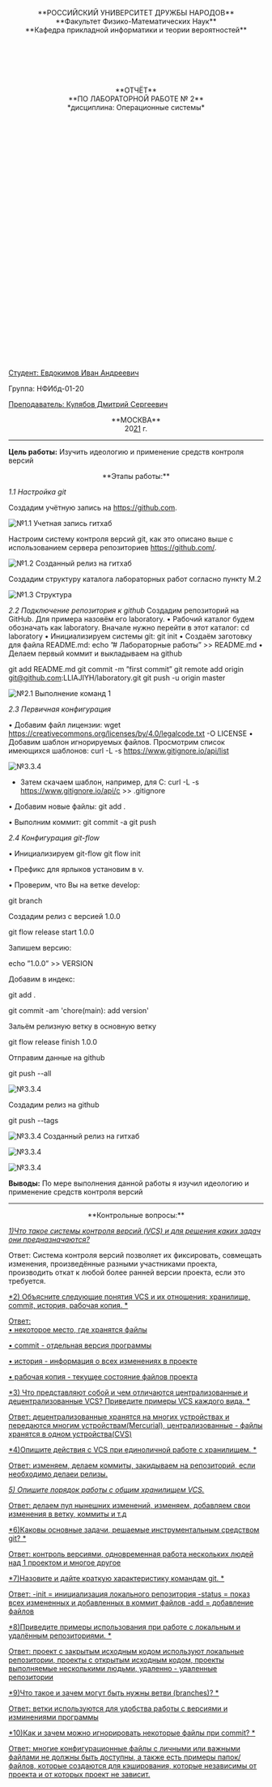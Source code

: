 <center> **РОССИЙСКИЙ УНИВЕРСИТЕТ ДРУЖБЫ НАРОДОВ** </center> 

<center> **Факультет Физико-Математических Наук** </center>

<center> **Кафедра прикладной информатики и теории вероятностей** </center>

<br>  
<br>
<br>
<br>  
<br>
<br>

<center> **ОТЧЁТ** </center>

<center> **ПО ЛАБОРАТОРНОЙ РАБОТЕ № 2** </center>

<center> *дисциплина: Операционные системы* </center>

<br>
<br>
<br>
<br>
<br>
<br>
<br>
<br>
<br>
<br>
<br>
<br>
<br>
<br>
<br>
<br>
<br>
<br>
<br>
<br>
<br>
<br>
<br>
<br>
<br>
<br>
<br>
<br>
<br>

<u> Студент: Евдокимов Иван Андреевич </u>

Группа: НФИбд-01-20

<u> Преподаватель: Кулябов Дмитрий Сергеевич </u>

<center> **МОСКВА** </center>
<center> 20<u>21</u> г. </center>

<div style="page-break-before:always;">  </div>


---


**Цель работы:** Изучить идеологию и применение средств контроля версий



<center>**Этапы работы:**</center>

*1.1 Настройка git*

Создадим учётную запись на https://github.com.

![ №1.1 Учетная запись гитхаб](./6_2.png)

Настроим систему контроля версий git, как это описано выше c использованием сервера
репозиториев https://github.com/.
![ №1.2 Созданный релиз на гитхаб](./6_3.png)
 
Создадим структуру каталога лабораторных работ согласно пункту М.2

![ №1.3 Структура](./6_4_01.png)
 
*2.2 Подключение репозитория к github*
Создадим репозиторий на GitHub. Для примера назовём его laboratory.
• Рабочий каталог будем обозначать как laboratory. Вначале нужно перейти в этот каталог:
cd laboratory
• Инициализируем системы git:
git init
• Создаём заготовку для файла README.md:
echo ”# Лабораторные работы” >> README.md
• Делаем первый коммит и выкладываем на github

git add README.md
git commit -m ”first commit”
git remote add origin git@github.com:LLIAJIYH/laboratory.git
git push -u origin master
![№2.1 Выполнение команд 1](./6_4_02.png)

*2.3 Первичная конфигурация*

• Добавим файл лицензии:
wget https://creativecommons.org/licenses/by/4.0/legalcode.txt -O LICENSE
• Добавим шаблон игнорируемых файлов. Просмотрим список имеющихся шаблонов:
curl -L -s https://www.gitignore.io/api/list
![ №3.3.4](./6_4_03.png)

- Затем скачаем шаблон, например, для C:
curl -L -s https://www.gitignore.io/api/c >> .gitignore

• Добавим новые файлы:
git add .

• Выполним коммит:
git commit -a
git push
*2.4 Конфигурация git-flow*

• Инициализируем git-flow
git flow init

• Префикс для ярлыков установим в v.

• Проверим, что Вы на ветке develop:

git branch

Создадим релиз с версией 1.0.0

git flow release start 1.0.0

Запишем версию:

echo ”1.0.0” >> VERSION

Добавим в индекс:

git add .

git commit -am 'chore(main): add version'

Зальём релизную ветку в основную ветку

git flow release finish 1.0.0

Отправим данные на github

git push --all
 

![ №3.3.4](./6_4_03.png)


Создадим релиз на github

git push --tags


![ №3.3.4 Созданный релиз на гитхаб](./6_4_03.png)



![ №3.3.4](./6_4_04.png)
 

![ №3.3.4](./6_4_04.png)
 

**Выводы:** По мере выполнения данной работы я изучил идеологию и применение средств контроля
версий

---

<center> **Контрольные вопросы:** </center>

<u> *1)Что такое системы контроля версий (VCS) и для решения каких задач они предназначаются?* </u>

Ответ: Система контроля версий позволяет их фиксировать, совмещать изменения,
произведённые разными участниками проекта, производить откат к любой более
ранней версии проекта, если это требуется.


<u> *2) Объясните следующие понятия VCS и их отношения: хранилище, commit, история,рабочая копия.*<u> 

Ответ:  
• некоторое место, где хранятся файлы

• commit - отдельная версия программы

• история - информация о всех изменениях в проекте

• рабочая копия - текущее состояние файлов проекта



<u> *3) Что представляют собой и чем отличаются централизованные и децентрализованные
VCS? Приведите примеры VCS каждого вида. * </u>

Ответ: децентрализованные хранятся на многих устройствах и передаются многим
устройствам(Mercurial), централизованные - файлы хранятся в одном устройства(CVS)

<u> *4)Опишите действия с VCS при единоличной работе с хранилищем. * </u>

Ответ: изменяем, делаем коммиты, закидываем на репозиторий, если необходимо делаеи
релизы.

 

<u> *5) Опишите порядок работы с общим хранилищем VCS.* </u>

Ответ: делаем пул нынешних изменений, изменяем, добавляем свои изменения в ветку,
коммиты и т.д

<u> *6)Каковы основные задачи, решаемые инструментальным средством git? * </u>

Ответ: контроль версиями, одновременная работа нескольких людей над 1 проектом и многое
другое

<u> *7)Назовите и дайте краткую характеристику командам git. * </u>

Ответ: -init = инициализация локального репозитория -status = показ всех измененных и
добавленных в коммит файлов -add = добавление файлов

<u> *8)Приведите примеры использования при работе с локальным и удалённым репозиториями. * </u>

Ответ: проект с закрытым исходным кодом используют локальные репозитории, проекты с
открытым исходным кодом, проекты выполняемые несколькими людьми, удаленно -
удаленные репозитории

<u> *9)Что такое и зачем могут быть нужны ветви (branches)? * </u>

Ответ:  ветки используются для удобства работы с версиями и изминениями программы


<u> *10)Как и зачем можно игнорировать некоторые файлы при commit? * </u>

Ответ: многие конфигурационные файлы с личными или важными файлами не должны быть
доступны, а также есть примеры папок/файлов, которые создаются для кэширования,
которые независимы от проекта и от которых проект не зависит.

